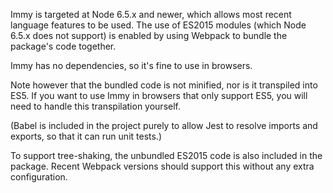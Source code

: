
Immy is targeted at Node 6.5.x and newer, which allows most recent language
features to be used. The use of ES2015 modules (which Node 6.5.x does not
support) is enabled by using Webpack to bundle the package's code together.

Immy has no dependencies, so it's fine to use in browsers.

Note however that the bundled code is not minified, nor is it transpiled
into ES5. If you want to use Immy in browsers that only support ES5, you will
need to handle this transpilation yourself.

(Babel is included in the project purely to allow Jest to resolve imports and
exports, so that it can run unit tests.)

To support tree-shaking, the unbundled ES2015 code is also included in the
package. Recent Webpack versions should support this without any extra
configuration.
